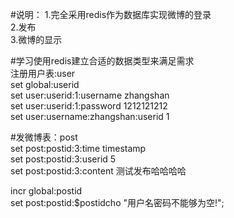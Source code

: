 #说明：
1.完全采用redis作为数据库实现微博的登录<br/>
2.发布<br/>
3.微博的显示<br/>

#学习使用redis建立合适的数据类型来满足需求<br/>
注册用户表:user<br/>
set global:userid<br/>
set user:userid:1:username zhangshan<br/>
set user:userid:1:password 1212121212<br/>
set user:username:zhangshan:userid 1<br/>

#发微博表：post<br/>
set post:postid:3:time timestamp<br/> 
set post:postid:3:userid 5 <br/>
set post:postid:3:content 测试发布哈哈哈哈<br/>

incr global:postid<br/>
set post:postid:$postidcho "用户名密码不能够为空!";<br/>

